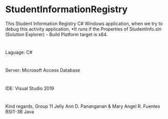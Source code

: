 # StudentInformationRegistry

This Student Information Registry C# Windows application, when we try to debug this activity application, 
*It runs if the Properties of StudentInfo.sln (Solution Explorer) - Build  Platform target is x64. 
#
Laguage: C#
#
Server: Microsoft Access Database
#
IDE: Visual Studio 2019
#

Kind regards,
Group 11
Jelly Ann D. Pananganan & Mary Angel R. Fuentes
BSIT-3B Java


